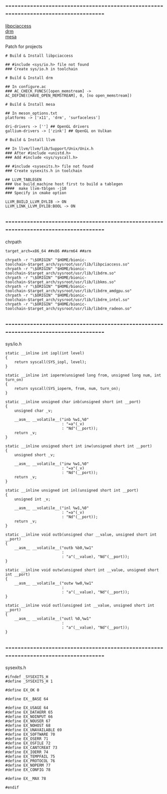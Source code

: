 ## -----------------------------------------------------------------------------------

[libpciaccess](https://gitlab.freedesktop.org/xorg/lib/libpciaccess/tree/master)   
[drm](https://gitlab.freedesktop.org/mesa/drm)  
[mesa](https://gitlab.freedesktop.org/mesa/mesa)  

Patch for projects 
```
# Build & Install libpciaccess

## #include <sys/io.h> file not found
### Create sys/io.h in toolchain  

# Build & Install drm

## In configure.ac
### AC_CHECK_FUNCS([open_memstream] -> AC_DEFINE([HAVE_OPEN_MEMSTREAM], 0, [no open_memstream])

# Build & Install mesa

## In meson_options.txt
platforms -> ['x11', 'drm', 'surfaceless']

dri-drivers -> [''] ## OpenGL drivers
gallium-drivers -> ['zink'] ## OpenGL on Vulkan

# Build & Install llvm

## In llvm/llvm/lib/Support/Unix/Unix.h
### After #include <unistd.h>
### Add #include <sys/syscall.h>

## #include <sysexits.h> file not found
### Create sysexits.h in toolchain  

## LLVM_TABLEGEN
### Use build_machine host first to build a tablegen
####  make llvm-tblgen -j10
### Specify in cmake option

LLVM_BUILD_LLVM_DYLIB -> ON
LLVM_LINK_LLVM_DYLIB:BOOL -> ON

```

## -----------------------------------------------------------------------------------

chrpath  
```
target_arch=x86_64 ##x86 ##arm64 ##arm

chrpath -r "\$ORIGIN" "$HOME/bionic-toolchain-$target_arch/sysroot/usr/lib/libpciaccess.so"
chrpath -r "\$ORIGIN" "$HOME/bionic-toolchain-$target_arch/sysroot/usr/lib/libdrm.so"
chrpath -r "\$ORIGIN" "$HOME/bionic-toolchain-$target_arch/sysroot/usr/lib/libkms.so"
chrpath -r "\$ORIGIN" "$HOME/bionic-toolchain-$target_arch/sysroot/usr/lib/libdrm_amdgpu.so"
chrpath -r "\$ORIGIN" "$HOME/bionic-toolchain-$target_arch/sysroot/usr/lib/libdrm_intel.so"
chrpath -r "\$ORIGIN" "$HOME/bionic-toolchain-$target_arch/sysroot/usr/lib/libdrm_radeon.so"

```

## -----------------------------------------------------------------------------------
sys/io.h  

```
static __inline int iopl(int level)
{
    return syscall(SYS_iopl, level);
}

static __inline int ioperm(unsigned long from, unsigned long num, int turn_on)
{
    return syscall(SYS_ioperm, from, num, turn_on);
}

static __inline unsigned char inb(unsigned short int __port)
{
    unsigned char _v;

    __asm__ __volatile__("inb %w1,%0"
                         : "=a"(_v)
                         : "Nd"(__port));
    return _v;
}

static __inline unsigned short int inw(unsigned short int __port)
{
    unsigned short _v;

    __asm__ __volatile__("inw %w1,%0"
                         : "=a"(_v)
                         : "Nd"(__port));
    return _v;
}

static __inline unsigned int inl(unsigned short int __port)
{
    unsigned int _v;

    __asm__ __volatile__("inl %w1,%0"
                         : "=a"(_v)
                         : "Nd"(__port));
    return _v;
}

static __inline void outb(unsigned char __value, unsigned short int __port)
{
    __asm__ __volatile__("outb %b0,%w1"
                         :
                         : "a"(__value), "Nd"(__port));
}

static __inline void outw(unsigned short int __value, unsigned short int __port)
{
    __asm__ __volatile__("outw %w0,%w1"
                         :
                         : "a"(__value), "Nd"(__port));
}

static __inline void outl(unsigned int __value, unsigned short int __port)
{
    __asm__ __volatile__("outl %0,%w1"
                         :
                         : "a"(__value), "Nd"(__port));
}
```

## -----------------------------------------------------------------------------------
sysexits.h   

```
#ifndef _SYSEXITS_H
#define _SYSEXITS_H 1

#define EX_OK 0

#define EX__BASE 64

#define EX_USAGE 64
#define EX_DATAERR 65
#define EX_NOINPUT 66
#define EX_NOUSER 67
#define EX_NOHOST 68
#define EX_UNAVAILABLE 69
#define EX_SOFTWARE 70
#define EX_OSERR 71
#define EX_OSFILE 72
#define EX_CANTCREAT 73
#define EX_IOERR 74
#define EX_TEMPFAIL 75
#define EX_PROTOCOL 76
#define EX_NOPERM 77
#define EX_CONFIG 78

#define EX__MAX 78

#endif
```
